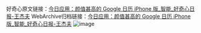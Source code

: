 好奇心原文链接：[今日应用：颜值甚高的 Google 日历 iPhone 版_智能_好奇心日报-王杰夫](https://www.qdaily.com/articles/7360.html)
WebArchive归档链接：[今日应用：颜值甚高的 Google 日历 iPhone 版_智能_好奇心日报-王杰夫](http://web.archive.org/web/20190623172257/https://www.qdaily.com/articles/7360.html)
![image](http://ww3.sinaimg.cn/large/007d5XDply1g3wjdd02xzj30u030j4qp)